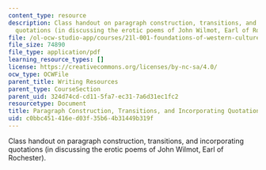 ```yaml
---
content_type: resource
description: Class handout on paragraph construction, transitions, and incorporating
  quotations (in discussing the erotic poems of John Wilmot, Earl of Rochester).
file: /ol-ocw-studio-app/courses/21l-001-foundations-of-western-culture-homer-to-dante-fall-2008/c0bbc451416ed03f35b64b31449b319f_para_constructn.pdf
file_size: 74890
file_type: application/pdf
learning_resource_types: []
license: https://creativecommons.org/licenses/by-nc-sa/4.0/
ocw_type: OCWFile
parent_title: Writing Resources
parent_type: CourseSection
parent_uid: 324d74cd-cd11-5fa7-ec31-7a6d31ec1fc2
resourcetype: Document
title: Paragraph Construction, Transitions, and Incorporating Quotations
uid: c0bbc451-416e-d03f-35b6-4b31449b319f
---
```

Class handout on paragraph construction, transitions, and incorporating quotations (in discussing the erotic poems of John Wilmot, Earl of Rochester).